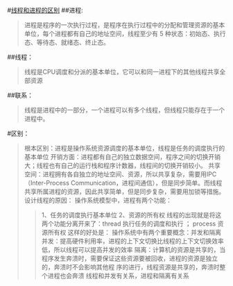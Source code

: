 #[线程和进程的区别](https://www.huaweicloud.com/articles/d90c9bf248c8f1731946d65786c95379.html)
##进程:
>进程是程序的一次执行过程，是程序在执行过程中的分配和管理资源的基本单位，每个进程都有自己的地址空间，线程至少有 5 种状态：初始态、执行态、等待态、就绪态、终止态。

##线程：
>线程是CPU调度和分派的基本单位，它可以和同一进程下的其他线程共享全部资源

##联系：
>线程是进程中的一部分，一个进程可以有多个线程，但线程只能存在于一个进程中。

#区别：
>根本区别：进程是操作系统资源调度的基本单位，线程是任务的调度执行的基本单位
开销方面：进程都有自己的独立数据空间，程序之间的切换开销大；线程也有自己的运行栈和程序计数器，线程间的切换开销较小。
共享空间：进程拥有各自独立的地址空间、资源，所以共享复杂，需要用IPC（Inter-Process Communication，进程间通信），但是同步简单。而线程共享所属进程的资源，因此共享简单，但是同步复杂，需要用加锁等措施。
设计线程的原因：
操作系统模型中，进程有两个功能：
>>1、任务的调度执行基本单位
2、资源的所有权
>线程的出现就是将这两个功能分离开来了：thread 执行任务的调度和执行 ； process 资源所有权
这样的好处是：
操作系统中有两个重要概念：并发和隔离
并发：提高硬件利用率，进程的上下文切换比线程的上下文切换效率低，所以线程可以提高并发的效率
隔离：计算机的资源是共享的，当程序发生奔溃时，需要保证这些资源要被回收，进程的资源是独立的，奔溃时不会影响其他程 序的进行，线程资源是共享的，奔溃时整个进程也会奔溃
线程和并发有关系，进程和隔离有关系